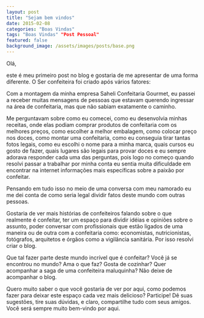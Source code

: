 ```yaml
---
layout: post
title: "Sejam bem vindos"
date: 2015-02-08
categories: "Boas Vindas"
tags: "Boas Vindas" "Post Pessoal"
featured: false
background_image: /assets/images/posts/base.png
---
```


Olá,

este é meu primeiro post no blog e gostaria de me apresentar de uma forma diferente.
O Ser confeiteira foi criado após vários fatores:

Com a montagem da minha empresa Saheli Confeitaria Gourmet, eu passei a receber muitas mensagens de pessoas que estavam querendo ingressar na área de confeitaria, mas que não sabiam exatamente o caminho.

Me perguntavam sobre como eu comecei, como eu desenvolvia minhas receitas, onde elas podiam comprar produtos de confeitaria com os melhores preços, como escolher a melhor embalagem, como colocar preço nos doces, como montar uma confeitaria, como eu conseguia tirar tantas fotos legais, como eu escolhi o nome para a minha marca, quais cursos eu gosto de fazer, quais lugares são legais para provar doces e eu sempre adorava responder cada uma das perguntas, pois logo no começo quando resolvi passar a trabalhar por minha conta eu sentia muita dificuldade em encontrar na internet informações mais específicas sobre a paixão por confeitar.

Pensando em tudo isso no meio de uma conversa com meu namorado eu me dei conta de como seria legal dividir fatos deste mundo com outras pessoas.

Gostaria de ver mais histórias de confeiteiros falando sobre o que realmente é confeitar, ter um espaço para dividir idéias e opiniões sobre o assunto, poder conversar com profissionais que estão ligados de uma maneira ou de outra com a confeitaria como: economistas, nutricionistas, fotógrafos, arquitetos e órgãos como a vigilância sanitária. Por isso resolvi criar o blog.

Que tal fazer parte deste mundo incrível que é confeitar? Você já se encontrou no mundo? Ama o que faz? Gosta de cozinhar? Quer acompanhar a saga de uma confeiteira maluquinha? Não deixe de acompanhar o blog.

Quero muito saber o que você gostaria de ver por aqui, como podemos fazer para deixar este espaço cada vez mais delicioso? Participe! Dê suas sugestões, tire suas dúvidas, e claro, compartilhe tudo com seus amigos. Você será sempre muito bem-vindo por aqui.
